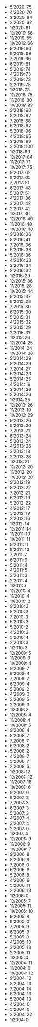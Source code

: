 *  5/2020: 75
*  4/2020: 70
*  3/2020: 64
*  2/2020: 62
*  1/2020: 61
*  12/2019: 56
*  11/2019: 55
*  10/2019: 66
*  9/2019: 60
*  8/2019: 69
*  7/2019: 66
*  6/2019: 81
*  5/2019: 74
*  4/2019: 73
*  3/2019: 73
*  2/2019: 75
*  1/2019: 75
*  12/2018: 75
*  11/2018: 80
*  10/2018: 83
*  9/2018: 90
*  8/2018: 92
*  7/2018: 88
*  6/2018: 92
*  5/2018: 96
*  4/2018: 95
*  3/2018: 99
*  2/2018: 100
*  1/2018: 99
*  12/2017: 84
*  11/2017: 71
*  10/2017: 75
*  9/2017: 62
*  8/2017: 65
*  7/2017: 51
*  6/2017: 48
*  5/2017: 51
*  4/2017: 36
*  3/2017: 42
*  2/2017: 42
*  1/2017: 36
*  12/2016: 40
*  11/2016: 40
*  10/2016: 40
*  9/2016: 36
*  8/2016: 41
*  7/2016: 36
*  6/2016: 38
*  5/2016: 36
*  4/2016: 33
*  3/2016: 34
*  2/2016: 32
*  1/2016: 29
*  12/2015: 36
*  11/2015: 28
*  10/2015: 44
*  9/2015: 37
*  8/2015: 28
*  7/2015: 30
*  6/2015: 30
*  5/2015: 31
*  4/2015: 32
*  3/2015: 29
*  2/2015: 31
*  1/2015: 26
*  12/2014: 25
*  11/2014: 24
*  10/2014: 26
*  9/2014: 29
*  8/2014: 29
*  7/2014: 27
*  6/2014: 23
*  5/2014: 25
*  4/2014: 19
*  3/2014: 26
*  2/2014: 26
*  1/2014: 25
*  12/2013: 26
*  11/2013: 19
*  10/2013: 29
*  9/2013: 26
*  8/2013: 26
*  7/2013: 21
*  6/2013: 24
*  5/2013: 24
*  4/2013: 26
*  3/2013: 18
*  2/2013: 28
*  1/2013: 21
*  12/2012: 20
*  11/2012: 20
*  10/2012: 20
*  9/2012: 19
*  8/2012: 22
*  7/2012: 21
*  6/2012: 19
*  5/2012: 22
*  4/2012: 17
*  3/2012: 19
*  2/2012: 16
*  1/2012: 14
*  12/2011: 14
*  11/2011: 10
*  10/2011: 11
*  9/2011: 11
*  8/2011: 13
*  7/2011: 7
*  6/2011: 9
*  5/2011: 4
*  4/2011: 5
*  3/2011: 3
*  2/2011: 4
*  1/2011: 3
*  12/2010: 4
*  11/2010: 4
*  10/2010: 2
*  9/2010: 3
*  8/2010: 3
*  7/2010: 3
*  6/2010: 3
*  5/2010: 2
*  4/2010: 3
*  3/2010: 4
*  2/2010: 3
*  1/2010: 3
*  12/2009: 5
*  11/2009: 3
*  10/2009: 4
*  9/2009: 7
*  8/2009: 4
*  7/2009: 2
*  6/2009: 4
*  5/2009: 2
*  4/2009: 3
*  3/2009: 5
*  2/2009: 3
*  1/2009: 2
*  12/2008: 4
*  11/2008: 4
*  10/2008: 5
*  9/2008: 4
*  8/2008: 7
*  7/2008: 7
*  6/2008: 2
*  5/2008: 2
*  4/2008: 7
*  3/2008: 7
*  2/2008: 5
*  1/2008: 12
*  12/2007: 12
*  11/2007: 18
*  10/2007: 6
*  9/2007: 0
*  8/2007: 3
*  7/2007: 3
*  6/2007: 3
*  5/2007: 3
*  4/2007: 4
*  3/2007: 4
*  2/2007: 0
*  1/2007: 4
*  12/2006: 9
*  11/2006: 9
*  10/2006: 7
*  9/2006: 8
*  8/2006: 8
*  7/2006: 0
*  6/2006: 8
*  5/2006: 8
*  4/2006: 9
*  3/2006: 11
*  2/2006: 13
*  1/2006: 0
*  12/2005: 7
*  11/2005: 11
*  10/2005: 10
*  9/2005: 8
*  8/2005: 0
*  7/2005: 9
*  6/2005: 9
*  5/2005: 0
*  4/2005: 10
*  3/2005: 13
*  2/2005: 11
*  1/2005: 0
*  12/2004: 11
*  11/2004: 0
*  10/2004: 12
*  9/2004: 12
*  8/2004: 13
*  7/2004: 14
*  6/2004: 13
*  5/2004: 13
*  4/2004: 0
*  3/2004: 0
*  2/2004: 22
*  1/2004: 0